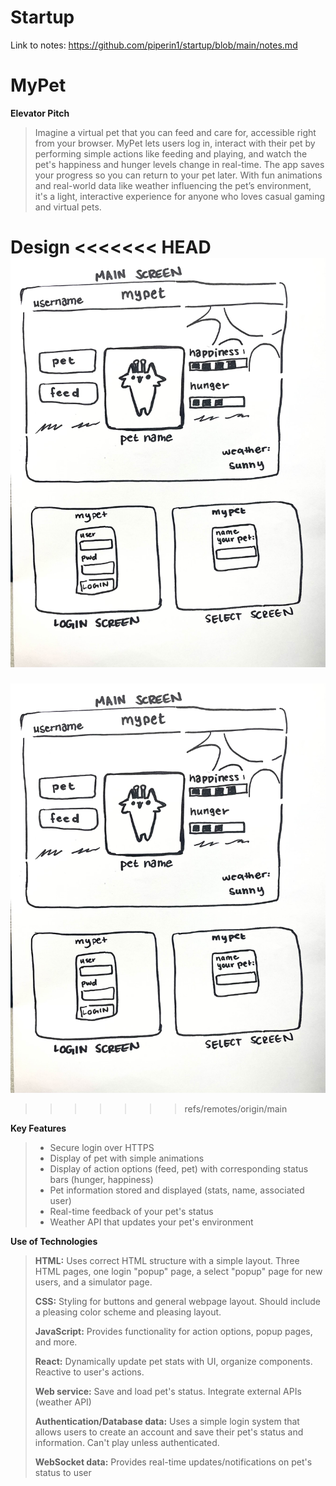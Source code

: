 # Startup
Link to notes: https://github.com/piperin1/startup/blob/main/notes.md
# MyPet
**Elevator Pitch**
> Imagine a virtual pet that you can feed and care for, accessible right from your browser. MyPet lets users log in, interact with their pet by performing simple actions like feeding and playing, and watch the pet's happiness and hunger levels change in real-time. The app saves your progress so you can return to your pet later. With fun animations and real-world data like weather influencing the pet’s environment, it's a light, interactive experience for anyone who loves casual gaming and virtual pets.
>
**Design**
<<<<<<< HEAD
![](/images/IMG_4865.jpg)
=======
![](https://github.com/piperin1/startup/blob/main/images/IMG_4865.jpg)
>>>>>>> refs/remotes/origin/main

**Key Features**
> - Secure login over HTTPS
> - Display of pet with simple animations
> - Display of action options (feed, pet) with corresponding status bars (hunger, happiness)
> - Pet information stored and displayed (stats, name, associated user)
> - Real-time feedback of your pet's status 
> - Weather API that updates your pet's environment
>
**Use of Technologies**
> **HTML:** Uses correct HTML structure with a simple layout. Three HTML pages, one login "popup" page, a select "popup" page for new users, and a simulator page.
> 
> **CSS:** Styling for buttons and general webpage layout. Should include a pleasing color scheme and pleasing layout.
> 
> **JavaScript:** Provides functionality for action options, popup pages, and more.
> 
> **React:** Dynamically update pet stats with UI, organize components. Reactive to user's actions.
> 
> **Web service:** Save and load pet's status. Integrate external APIs (weather API)
> 
> **Authentication/Database data:** Uses a simple login system that allows users to create an account and save their pet's status and information. Can't play unless authenticated.
> 
> **WebSocket data:** Provides real-time updates/notifications on pet's status to user

